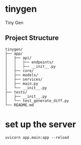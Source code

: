 # tinygen
Tiny Gen

## Project Structure

```
tinygen/
├── app/
│   ├── api/
│   │   ├── endpoints/
│   │   ├── __init__.py
│   ├── core/
│   ├── models/
│   ├── services/
│   ├── main.py
│   └── __init__.py
├── tests/
│   ├── __init__.py
│   └── test_generate_diff.py
└── README.md
```

# set up the server
```
uvicorn app.main:app --reload
```
